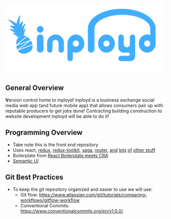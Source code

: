 ![codename: crabapple-conglomerate](public/black_inployd.png)
## General Overview
**V**ersion control home to inployd! inployd is a business exchange social 
media web app (and future mobile app) that allows consumers pair
up with reputable producers to get jobs done! Contracting building
construction to website development inployd will be able to do it!

## Programming Overview
 - Take note this is the front end repository
 - Uses react, [redux](https://redux.js.org/), 
   [redux-toolkit](https://redux-toolkit.js.org/), 
   [saga](https://github.com/redux-saga/redux-saga), 
   [router](https://reactrouter.com/), 
   [and](https://github.com/supasate/connected-react-router) 
   [lots](https://github.com/react-boilerplate/redux-injectors)
   [of](https://github.com/react-boilerplate/redux-injectors)
   [other stuff](https://github.com/staylor/react-helmet-async)
 - Boilerplate from 
   [React Boilerplate meets CRA](https://github.com/react-boilerplate/react-boilerplate-cra-template)
 - [Semantic UI](https://react.semantic-ui.com/)
 
## Git Best Practices
 - To keep the git repository organized and easier to use we will use:
   - Git flow: https://www.atlassian.com/git/tutorials/comparing-workflows/gitflow-workflow
   - Conventional Commits: https://www.conventionalcommits.org/en/v1.0.0/

